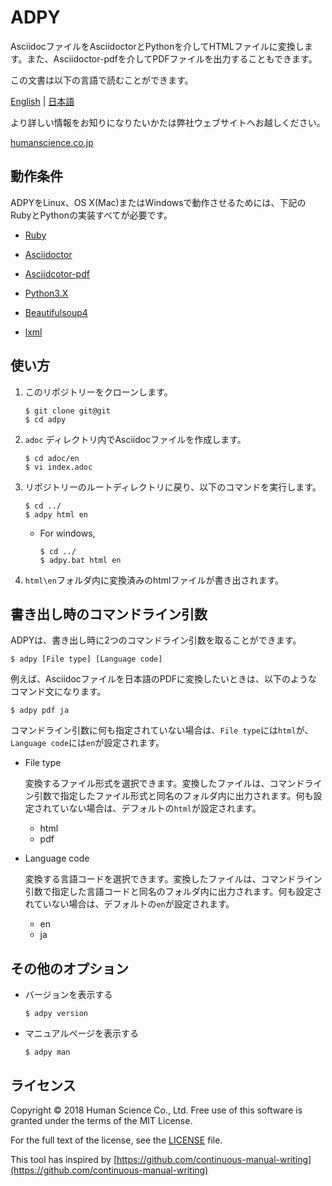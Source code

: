 # ADPY
AsciidocファイルをAsciidoctorとPythonを介してHTMLファイルに変換します。また、Asciidoctor-pdfを介してPDFファイルを出力することもできます。

この文書は以下の言語で読むことができます。

[English](https://github.com/human-science/adpy/README.md) | [日本語](https://github.com/human-science/adpy/README-ja.md)

より詳しい情報をお知りになりたいかたは弊社ウェブサイトへお越しください。

[humanscience.co.jp](https://www.science.co.jp/)

## 動作条件

ADPYをLinux、OS X(Mac)またはWindowsで動作させるためには、下記のRubyとPythonの実装すべてが必要です。

* [Ruby](https://www.ruby-lang.org/)

* [Asciidoctor](https://github.com/asciidoctor/asciidoctor#requirements)

* [Asciidcotor-pdf](https://github.com/asciidoctor/asciidoctor-pdf)

* [Python3.X](https://www.python.org/downloads/)

* [Beautifulsoup4](https://www.crummy.com/software/BeautifulSoup/bs4/doc/#installing-beautiful-soup)

* [lxml](https://www.crummy.com/software/BeautifulSoup/bs4/doc/#installing-a-parser)

## 使い方

1. このリポジトリーをクローンします。

    ```
    $ git clone git@git
    $ cd adpy
    ```

2. `adoc` ディレクトリ内でAsciidocファイルを作成します。

    ```
    $ cd adoc/en
    $ vi index.adoc
    ```

3. リポジトリーのルートディレクトリに戻り、以下のコマンドを実行します。

    ```
    $ cd ../
    $ adpy html en
    ```

    * For windows,
      ```
      $ cd ../
      $ adpy.bat html en
      ```

4. `html\en`フォルダ内に変換済みのhtmlファイルが書き出されます。

## 書き出し時のコマンドライン引数

ADPYは、書き出し時に2つのコマンドライン引数を取ることができます。

```
$ adpy [File type] [Language code]
```

例えば、Asciidocファイルを日本語のPDFに変換したいときは、以下のようなコマンド文になります。

```
$ adpy pdf ja
```

コマンドライン引数に何も指定されていない場合は、`File type`には`html`が、`Language code`には`en`が設定されます。

* File type

    変換するファイル形式を選択できます。変換したファイルは、コマンドライン引数で指定したファイル形式と同名のフォルダ内に出力されます。何も設定されていない場合は、デフォルトの`html`が設定されます。

    * html
    * pdf

* Language code

    変換する言語コードを選択できます。変換したファイルは、コマンドライン引数で指定した言語コードと同名のフォルダ内に出力されます。何も設定されていない場合は、デフォルトの`en`が設定されます。

    * en
    * ja

## その他のオプション

* バージョンを表示する

    ```
    $ adpy version
    ```

* マニュアルページを表示する

    ```
    $ adpy man
    ```

## ライセンス

Copyright © 2018 Human Science Co., Ltd. Free use of this software is granted under the terms of the MIT License.

For the full text of the license, see the [LICENSE](https://github.com/human-science/adpy/LICENCE) file.

This tool has inspired by [https://github.com/continuous-manual-writing](https://github.com/continuous-manual-writing)
